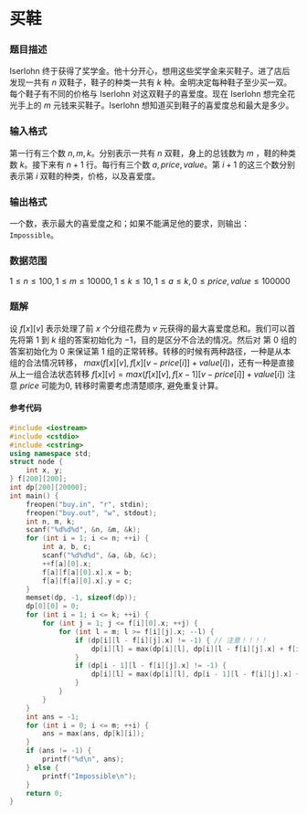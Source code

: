 # 买鞋

### 题目描述
Iserlohn 终于获得了奖学金。他十分开心，想用这些奖学金来买鞋子。进了店后发现一共有 $n$ 双鞋子，鞋子的种类一共有 $k$ 种。金明决定每种鞋子至少买一双。每个鞋子有不同的价格与 Iserlohn 对这双鞋子的喜爱度。现在 Iserlohn 想完全花光手上的 $m$ 元钱来买鞋子。Iserlohn 想知道买到鞋子的喜爱度总和最大是多少。

### 输入格式

第一行有三个数 $n,m,k$。分别表示一共有 $n$ 双鞋，身上的总钱数为 $m$ ，鞋的种类数 $k$。接下来有 $n+1$ 行。每行有三个数 $a, price, value$。第 $i+1$ 的这三个数分别表示第 $i$ 双鞋的种类，价格，以及喜爱度。

### 输出格式

一个数，表示最大的喜爱度之和；如果不能满足他的要求，则输出：`Impossible`。

### 数据范围

$1 \leq n \leq 100, 1 \leq m \leq 10000, 1 \leq k \leq 10, 1 \leq a \leq k, 0 \leq price,value \leq 100000$

<div style="page-break-after: always"></div>

### 题解
设 $f[x][v]$ 表示处理了前 $x$ 个分组花费为 $v$ 元获得的最大喜爱度总和。我们可以首先将第 $1$ 到 $k$ 组的答案初始化为 $-1$，目的是区分不合法的情况。然后对 第 $0$ 组的答案初始化为 $0$ 来保证第 $1$ 组的正常转移。转移的时候有两种路径，一种是从本组的合法情况转移， $max(f[x][v] , f[x][v - price[i]] + value[i])$，还有一种是直接从上一组合法状态转移 $f[x][v] = max(f[x][v] , f[x-1][v-price[i]] + value[i])$ 注意 $price$ 可能为0, 转移时需要考虑清楚顺序, 避免重复计算。


#### 参考代码

```cpp
#include <iostream>
#include <cstdio>
#include <cstring>
using namespace std;
struct node {
    int x, y;
} f[200][200];
int dp[200][20000];
int main() {
    freopen("buy.in", "r", stdin);
    freopen("buy.out", "w", stdout);
    int n, m, k;
    scanf("%d%d%d", &n, &m, &k);
    for (int i = 1; i <= n; ++i) {
        int a, b, c;
        scanf("%d%d%d", &a, &b, &c);
        ++f[a][0].x;
        f[a][f[a][0].x].x = b;
        f[a][f[a][0].x].y = c;
    }
    memset(dp, -1, sizeof(dp));
    dp[0][0] = 0;
    for (int i = 1; i <= k; ++i) {
        for (int j = 1; j <= f[i][0].x; ++j) {
            for (int l = m; l >= f[i][j].x; --l) {
                if (dp[i][l - f[i][j].x] != -1) { // 注意！！！！
                    dp[i][l] = max(dp[i][l], dp[i][l - f[i][j].x] + f[i][j].y);
                }
                if (dp[i - 1][l - f[i][j].x] != -1) {
                    dp[i][l] = max(dp[i][l], dp[i - 1][l - f[i][j].x] + f[i][j].y);
                }
            }
        }
    }
    int ans = -1;
    for (int i = 0; i <= m; ++i) {
        ans = max(ans, dp[k][i]);
    }
    if (ans != -1) {
        printf("%d\n", ans);
    } else {
        printf("Impossible\n");
    }
    return 0;
}
```

<div style="page-break-after: always"></div>
